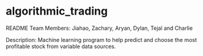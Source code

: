 # algorithmic_trading
README
Team Members: Jiahao, Zachary, Aryan, Dylan, Tejal and Charlie

Description: Machine learning program to help predict and choose the most profitable stock from variable data sources.
